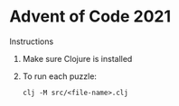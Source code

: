 # Advent of Code 2021

Instructions

1. Make sure Clojure is installed
2. To run each puzzle:

   ```
   clj -M src/<file-name>.clj
   ```
